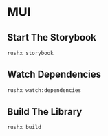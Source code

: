 # MUI

## Start The Storybook

```bash
rushx storybook
```

## Watch Dependencies

```bash
rushx watch:dependencies
```

## Build The Library

```bash
rushx build
```
